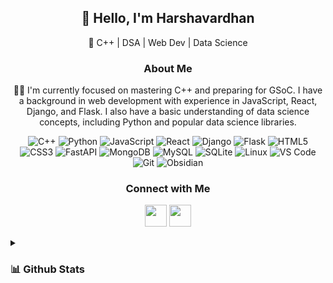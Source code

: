 <h2 align="center">👋 Hello, I'm Harshavardhan </h2>

<p align="center">
  🚀 C++ | DSA | Web Dev | Data Science
</p>

<h3 align="center">About Me</h3>

<p align="center">
  👨‍💻 I'm currently focused on mastering C++ and preparing for GSoC. I have a background in web development with experience in JavaScript, React, Django, and Flask. I also have a basic understanding of data science concepts, including Python and popular data science libraries.
</p>


<p align="center">
  <img src="https://img.shields.io/badge/C++-00599C?style=for-the-badge&logo=cplusplus&logoColor=white" alt="C++">
  <img src="https://img.shields.io/badge/Python-3776AB?style=for-the-badge&logo=python&logoColor=white" alt="Python">
  <img src="https://img.shields.io/badge/JavaScript-F7DF1E?style=for-the-badge&logo=javascript&logoColor=black" alt="JavaScript">
  <img src="https://img.shields.io/badge/React-61DAFB?style=for-the-badge&logo=react&logoColor=black" alt="React">
  <img src="https://img.shields.io/badge/Django-092E20?style=for-the-badge&logo=django&logoColor=white" alt="Django">
  <img src="https://img.shields.io/badge/Flask-000000?style=for-the-badge&logo=flask&logoColor=white" alt="Flask">
  <img src="https://img.shields.io/badge/HTML5-E34F26?style=for-the-badge&logo=html5&logoColor=white" alt="HTML5">
  <img src="https://img.shields.io/badge/CSS3-1572B6?style=for-the-badge&logo=css3&logoColor=white" alt="CSS3">
  <img src="https://img.shields.io/badge/FastAPI-009688?style=for-the-badge&logo=fastapi&logoColor=white" alt="FastAPI">
  <img src="https://img.shields.io/badge/MongoDB-47A248?style=for-the-badge&logo=mongodb&logoColor=white" alt="MongoDB">
  <img src="https://img.shields.io/badge/MySQL-4479A1?style=for-the-badge&logo=mysql&logoColor=white" alt="MySQL">
  <img src="https://img.shields.io/badge/SQLite-003B57?style=for-the-badge&logo=sqlite&logoColor=white" alt="SQLite">
  <img src="https://img.shields.io/badge/Linux-FCC624?style=for-the-badge&logo=linux&logoColor=black" alt="Linux">
  <img src="https://img.shields.io/badge/VS%20Code-007ACC?style=for-the-badge&logo=visualstudiocode&logoColor=white" alt="VS Code">
  <img src="https://img.shields.io/badge/Git-F05032?style=for-the-badge&logo=git&logoColor=white" alt="Git">
  <img src="https://img.shields.io/badge/Obsidian-7C3AED?style=for-the-badge&logo=obsidian&logoColor=white" alt="Obsidian">
</p>

<h3 align="center">Connect with Me</h3>

<p align="center">
  <a href="https://www.github.com/hvardhan1024"><img width="35px" src="https://cdn2.iconfinder.com/data/icons/social-icons-33/128/Github-512.png"></a>
  <a href="https://www.linkedin.com/in/hvardhan1024"><img width="35px" src="https://cdn.jsdelivr.net/gh/devicons/devicon/icons/linkedin/linkedin-original.svg"></a>
</p>



<details>
  <summary><h3>📊 Github Stats</h3></summary>

  <p align="center" >
    <img src="https://github-readme-stats.vercel.app/api/top-langs?username=hvardhan1024&show_icons=true&locale=en&layout=compact&theme=transparent&hide_border=true&hide=jupyter%20notebook" alt="hvardhan1024" height=150>
    <img src="https://github-readme-streak-stats.herokuapp.com/?user=hvardhan1024&theme=transparent&hide_border=true" alt="hvardhan1024" height=150>
    <img src="https://github-readme-stats.vercel.app/api?username=hvardhan1024&rank_icon=percentile&theme=transparent&hide_border=true&include_all_commits=true" alt="hvardhan1024" height=150>
  </p>

</details>


